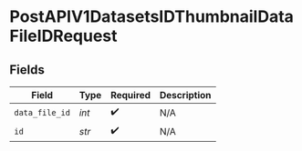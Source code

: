 # PostAPIV1DatasetsIDThumbnailDataFileIDRequest


## Fields

| Field              | Type               | Required           | Description        |
| ------------------ | ------------------ | ------------------ | ------------------ |
| `data_file_id`     | *int*              | :heavy_check_mark: | N/A                |
| `id`               | *str*              | :heavy_check_mark: | N/A                |